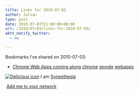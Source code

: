 ```yaml
---
title: Links for 2010-07-03
author: Julian
type: post
date: 2010-07-03T21:00:00+00:00
url: /2010/07/03/links-for-2010-07-03/
aktt_notify_twitter:
  - no

---
```

Bookmarks I&#8217;ve shared on 2010-07-03:

  * [Chrome Web Apps coming along][1] 
    [chrome][2] [google][3] [webapps][4] </li> </ul> 
    
    <p class="deliciouslink">
      <a href="http://del.icio.us/synesthesia" title="See all my bookmarks on del.icio.us"><img src="https://www.synesthesia.co.uk/images/deliciousicon.jpg" alt="Delicious icon" /></a>&nbsp;I am <a href="http://del.icio.us/synesthesia" title="See all my bookmarks on del.icio.us">Synesthesia</a>
    </p>
    
    <p class="deliciouslink">
      <a href="http://del.icio.us/network?add=synesthesia" title="Add me to your del.icio.us network"><img src="https://www.synesthesia.co.uk/images/add.gif" alt="" /></a>&nbsp;<a href="http://del.icio.us/network?add=synesthesia" title="Add me to your del.icio.us network">Add me to your network</a>
    </p>

 [1]: http://dlvr.it/2GF8c
 [2]: http://delicious.com/synesthesia/chrome
 [3]: http://delicious.com/synesthesia/google
 [4]: http://delicious.com/synesthesia/webapps